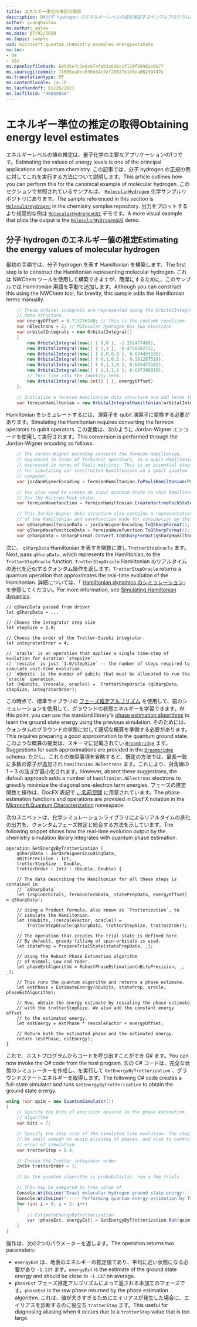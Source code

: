 ```yaml
---
title: エネルギー準位の推定の取得
description: Q#分子 hydrogen のエネルギーレベルの値を推定するサンプルプログラムについて説明します。
author: guanghaolow
ms.author: gulow
ms.date: 07/02/2020
ms.topic: sample
uid: microsoft.quantum.chemistry.examples.energyestimate
no-loc:
- Q#
- $$v
ms.openlocfilehash: 60935e7c1e8c674fab3a546c1f110f589d2e6b77
ms.sourcegitcommit: 71605ea9cc630e84e7ef29027e1f0ea06299747e
ms.translationtype: MT
ms.contentlocale: ja-JP
ms.lasthandoff: 01/26/2021
ms.locfileid: "98855056"
---
```

# <a name="obtaining-energy-level-estimates"></a><span data-ttu-id="b8f26-103">エネルギー準位の推定の取得</span><span class="sxs-lookup"><span data-stu-id="b8f26-103">Obtaining energy level estimates</span></span>
<span data-ttu-id="b8f26-104">エネルギーレベルの値の推定は、量子化学の主要なアプリケーションの1つです。</span><span class="sxs-lookup"><span data-stu-id="b8f26-104">Estimating the values of energy levels is one of the principal applications of quantum chemistry.</span></span> <span data-ttu-id="b8f26-105">この記事では、分子 hydrogen の正規の例に対してこれを実行する方法について説明します。</span><span class="sxs-lookup"><span data-stu-id="b8f26-105">This article outlines how you can perform this for the canonical example of molecular hydrogen.</span></span> <span data-ttu-id="b8f26-106">このセクションで参照されているサンプルは、 [`MolecularHydrogen`](https://github.com/microsoft/Quantum/tree/main/samples/chemistry/MolecularHydrogen) 化学サンプルリポジトリにあります。</span><span class="sxs-lookup"><span data-stu-id="b8f26-106">The sample referenced in this section is [`MolecularHydrogen`](https://github.com/microsoft/Quantum/tree/main/samples/chemistry/MolecularHydrogen) in the chemistry samples repository.</span></span> <span data-ttu-id="b8f26-107">出力をプロットするより視覚的な例は [`MolecularHydrogenGUI`](https://github.com/microsoft/Quantum/tree/main/samples/chemistry/MolecularHydrogenGUI) デモです。</span><span class="sxs-lookup"><span data-stu-id="b8f26-107">A more visual example that plots the output is the [`MolecularHydrogenGUI`](https://github.com/microsoft/Quantum/tree/main/samples/chemistry/MolecularHydrogenGUI) demo.</span></span>

## <a name="estimating-the-energy-values-of-molecular-hydrogen"></a><span data-ttu-id="b8f26-108">分子 hydrogen のエネルギー値の推定</span><span class="sxs-lookup"><span data-stu-id="b8f26-108">Estimating the energy values of molecular hydrogen</span></span>

<span data-ttu-id="b8f26-109">最初の手順では、分子 hydrogen を表す Hamiltonian を構築します。</span><span class="sxs-lookup"><span data-stu-id="b8f26-109">The first step is to construct the Hamiltonian representing molecular hydrogen.</span></span> <span data-ttu-id="b8f26-110">これは NWChem ツールを使用して構築できますが、簡潔にするために、このサンプルでは Hamiltonian 用語を手動で追加します。</span><span class="sxs-lookup"><span data-stu-id="b8f26-110">Although you can construct this using the NWChem tool, for brevity, this sample adds the Hamiltonian terms manually.</span></span>

```csharp
    // These orbital integrals are represented using the OrbitalIntegral
    // data structure.
    var energyOffset = 0.713776188; // This is the coulomb repulsion
    var nElectrons = 2; // Molecular hydrogen has two electrons
    var orbitalIntegrals = new OrbitalIntegral[]
    {
        new OrbitalIntegral(new[] { 0,0 }, -1.252477495),
        new OrbitalIntegral(new[] { 1,1 }, -0.475934275),
        new OrbitalIntegral(new[] { 0,0,0,0 }, 0.674493166),
        new OrbitalIntegral(new[] { 0,1,0,1 }, 0.181287518),
        new OrbitalIntegral(new[] { 0,1,1,0 }, 0.663472101),
        new OrbitalIntegral(new[] { 1,1,1,1 }, 0.697398010),
        // This line adds the identity term.
        new OrbitalIntegral(new int[] { }, energyOffset)
    };

    // Initialize a fermion Hamiltonian data structure and add terms to it.
    var fermionHamiltonian = new OrbitalIntegralHamiltonian(orbitalIntegrals).ToFermionHamiltonian();
```

<span data-ttu-id="b8f26-111">Hamiltonian をシミュレートするには、演算子を qubit 演算子に変換する必要があります。</span><span class="sxs-lookup"><span data-stu-id="b8f26-111">Simulating the Hamiltonian requires converting the fermion operators to qubit operators.</span></span> <span data-ttu-id="b8f26-112">この変換は、次のように Jordan-Wigner エンコードを使用して実行されます。</span><span class="sxs-lookup"><span data-stu-id="b8f26-112">This conversion is performed through the Jordan-Wigner encoding as follows:</span></span>

```csharp
    // The Jordan-Wigner encoding converts the fermion Hamiltonian, 
    // expressed in terms of fermionic operators, to a qubit Hamiltonian,
    // expressed in terms of Pauli matrices. This is an essential step
    // for simulating our constructed Hamiltonians on a qubit quantum
    // computer.
    var jordanWignerEncoding = fermionHamiltonian.ToPauliHamiltonian(Pauli.QubitEncoding.JordanWigner);

    // You also need to create an input quantum state to this Hamiltonian.
    // Use the Hartree-Fock state.
    var fermionWavefunction = fermionHamiltonian.CreateHartreeFockState(nElectrons);

    // This Jordan-Wigner data structure also contains a representation 
    // of the Hamiltonian and wavefunction made for consumption by the Q# operations.
    var qSharpHamiltonianData = jordanWignerEncoding.ToQSharpFormat();
    var qSharpWavefunctionData = fermionWavefunction.ToQSharpFormat();
    var qSharpData = QSharpFormat.Convert.ToQSharpFormat(qSharpHamiltonianData, qSharpWavefunctionData);
```

<span data-ttu-id="b8f26-113">次に、 `qSharpData` Hamiltonian を表すを関数に渡し `TrotterStepOracle` ます。</span><span class="sxs-lookup"><span data-stu-id="b8f26-113">Next, pass `qSharpData`, which represents the Hamiltonian, to the `TrotterStepOracle` function.</span></span> <span data-ttu-id="b8f26-114">`TrotterStepOracle` Hamiltonian のリアルタイムの進化を近似するクォンタム操作を返します。</span><span class="sxs-lookup"><span data-stu-id="b8f26-114">`TrotterStepOracle` returns a quantum operation that approximates the real-time evolution of the Hamiltonian.</span></span> <span data-ttu-id="b8f26-115">詳細については、「 [Hamiltonian dynamics のシミュレーション](xref:microsoft.quantum.chemistry.concepts.simulationalgorithms)」を参照してください。</span><span class="sxs-lookup"><span data-stu-id="b8f26-115">For more information, see [Simulating Hamiltonian dynamics](xref:microsoft.quantum.chemistry.concepts.simulationalgorithms).</span></span>

```qsharp
// qSharpData passed from driver
let qSharpData = ... 

// Choose the integrator step size
let stepSize = 1.0;

// Choose the order of the Trotter—Suzuki integrator.
let integratorOrder = 4;

// `oracle` is an operation that applies a single time-step of evolution for duration `stepSize`.
// `rescale` is just `1.0/stepSize` -- the number of steps required to simulate unit-time evolution.
// `nQubits` is the number of qubits that must be allocated to run the `oracle` operation.
let (nQubits, (rescale, oracle)) =  TrotterStepOracle (qSharpData, stepSize, integratorOrder);
```

<span data-ttu-id="b8f26-116">この時点で、標準ライブラリの [フェーズ推定アルゴリズム](xref:microsoft.quantum.libraries.characterization) を使用して、前のシミュレーションを使用して、グラウンドの状態エネルギーを学習できます。</span><span class="sxs-lookup"><span data-stu-id="b8f26-116">At this point, you can use the standard library's [phase estimation algorithms](xref:microsoft.quantum.libraries.characterization) to learn the ground state energy using the previous simulation.</span></span> <span data-ttu-id="b8f26-117">そのためには、クォンタムのグラウンドの状態に対して適切な概算を準備する必要があります。</span><span class="sxs-lookup"><span data-stu-id="b8f26-117">This requires preparing a good approximation to the quantum ground state.</span></span> <span data-ttu-id="b8f26-118">このような概算の提案は、スキーマに記載されてい [`Broombridge`](xref:microsoft.quantum.libraries.chemistry.schema.broombridge) ます。</span><span class="sxs-lookup"><span data-stu-id="b8f26-118">Suggestions for such approximations are provided in the [`Broombridge`](xref:microsoft.quantum.libraries.chemistry.schema.broombridge) schema.</span></span> <span data-ttu-id="b8f26-119">ただし、これらの推奨事項を省略すると、既定の方法では、最長一致に多数の原子が追加され `hamiltonian.NElectrons` ます。これにより、対角線の 1 ~ 3 の注ぎが最小化されます。</span><span class="sxs-lookup"><span data-stu-id="b8f26-119">However, absent these suggestions, the default approach adds a number of `hamiltonian.NElectrons` electrons to greedily minimize the diagonal one-electron term energies.</span></span> <span data-ttu-id="b8f26-120">フェーズの推定関数と操作は、DocFX 表記で [、名前空間](xref:Microsoft.Quantum.Characterization) に用意されています。</span><span class="sxs-lookup"><span data-stu-id="b8f26-120">The phase estimation functions and operations are provided in DocFX notation in the [Microsoft.Quantum.Characterization](xref:Microsoft.Quantum.Characterization) namespace.</span></span>

<span data-ttu-id="b8f26-121">次のスニペットは、化学シミュレーションライブラリによるリアルタイムの進化の出力を、クォンタムフェーズ推定と統合する方法を示しています。</span><span class="sxs-lookup"><span data-stu-id="b8f26-121">The following snippet shows how the real-time evolution output by the chemistry simulation library integrates with quantum phase estimation.</span></span>

```qsharp
operation GetEnergyByTrotterization (
    qSharpData : JordanWignerEncodingData, 
    nBitsPrecision : Int, 
    trotterStepSize : Double, 
    trotterOrder : Int) : (Double, Double) {
    
    // The data describing the Hamiltonian for all these steps is contained in
    // `qSharpData`
    let (nSpinOrbitals, fermionTermData, statePrepData, energyOffset) = qSharpData!;
    
    // Using a Product formula, also known as `Trotterization`, to
    // simulate the Hamiltonian.
    let (nQubits, (rescaleFactor, oracle)) = 
        TrotterStepOracle(qSharpData, trotterStepSize, trotterOrder);
    
    // The operation that creates the trial state is defined here.
    // By default, greedy filling of spin-orbitals is used.
    let statePrep = PrepareTrialState(statePrepData, _);
    
    // Using the Robust Phase Estimation algorithm
    // of Kimmel, Low and Yoder.
    let phaseEstAlgorithm = RobustPhaseEstimation(nBitsPrecision, _, _);
    
    // This runs the quantum algorithm and returns a phase estimate.
    let estPhase = EstimateEnergy(nQubits, statePrep, oracle, phaseEstAlgorithm);
    
    // Now, obtain the energy estimate by rescaling the phase estimate
    // with the trotterStepSize. We also add the constant energy offset
    // to the estimated energy.
    let estEnergy = estPhase * rescaleFactor + energyOffset;
    
    // Return both the estimated phase and the estimated energy.
    return (estPhase, estEnergy);
}
```

<span data-ttu-id="b8f26-122">これで、ホストプログラムからコードを呼び出すことができ Q# ます。</span><span class="sxs-lookup"><span data-stu-id="b8f26-122">You can now invoke the Q# code from the host program.</span></span> <span data-ttu-id="b8f26-123">次の C# コードは、完全な状態のシミュレーターを作成し、を実行して `GetEnergyByTrotterization` 、グラウンドステートエネルギーを取得します。</span><span class="sxs-lookup"><span data-stu-id="b8f26-123">The following C# code creates a full-state simulator and runs `GetEnergyByTrotterization` to obtain the ground state energy.</span></span>

```csharp
using (var qsim = new QuantumSimulator())
{
    // Specify the bits of precision desired in the phase estimation 
    // algorithm
    var bits = 7;

    // Specify the step size of the simulated time evolution. The step size needs to
    // be small enough to avoid aliasing of phases, and also to control the
    // error of simulation.
    var trotterStep = 0.4;

    // Choose the Trotter integrator order
    Int64 trotterOrder = 1;

    // As the quantum algorithm is probabilistic, run a few trials.

    // This may be compared to true value of
    Console.WriteLine("Exact molecular hydrogen ground state energy: -1.137260278.\n");
    Console.WriteLine("----- Performing quantum energy estimation by Trotter simulation algorithm");
    for (int i = 0; i < 5; i++)
    {
        // EstimateEnergyByTrotterization
        var (phaseEst, energyEst) = GetEnergyByTrotterization.Run(qsim, qSharpData, bits, trotterStep, trotterOrder).Result;
    }
}
```

<span data-ttu-id="b8f26-124">操作は、次の2つのパラメーターを返します。</span><span class="sxs-lookup"><span data-stu-id="b8f26-124">The operation returns two parameters:</span></span> 

- <span data-ttu-id="b8f26-125">`energyEst` は、地表のエネルギーの推定値であり、平均に近い状態になる必要があり `-1.137` ます。</span><span class="sxs-lookup"><span data-stu-id="b8f26-125">`energyEst` is the estimate of the ground state energy and should be close to `-1.137` on average.</span></span> 
- <span data-ttu-id="b8f26-126">`phaseEst` フェーズ推定アルゴリズムによって返される未加工のフェーズです。</span><span class="sxs-lookup"><span data-stu-id="b8f26-126">`phaseEst` is the raw phase returned by the phase estimation algorithm.</span></span> <span data-ttu-id="b8f26-127">これは、値が大きすぎるためにエイリアスが発生した場合に、エイリアスを診断するのに役立ち `trotterStep` ます。</span><span class="sxs-lookup"><span data-stu-id="b8f26-127">This useful for diagnosing aliasing when it occurs due to a `trotterStep` value that is too large.</span></span>
